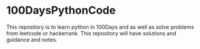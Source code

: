 # 100DaysPythonCode
This repository is to learn python in 100Days and as well as solve problems from leetcode or hackerrank. This repository will have solutions and guidance and notes.

